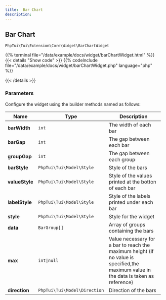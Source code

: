 ```yaml
---
title:  Bar Chart 
description: 
---
```

##  Bar Chart 

`PhpTui\Tui\Extension\Core\Widget\BarChartWidget`


{{% terminal file="/data/example/docs/widget/barChartWidget.html" %}}
{{< details "Show code"  >}}
{{% codeInclude file="/data/example/docs/widget/barChartWidget.php" language="php" %}}

{{< /details >}}
### Parameters

Configure the widget using the builder methods named as follows:

| Name | Type | Description |
| --- | --- | --- |
| **barWidth** | `int` | The width of each bar |
| **barGap** | `int` | The gap between each bar |
| **groupGap** | `int` | The gap between each group |
| **barStyle** | `PhpTui\Tui\Model\Style` | Style of the bars |
| **valueStyle** | `PhpTui\Tui\Model\Style` | Style of the values printed at the botton of each bar |
| **labelStyle** | `PhpTui\Tui\Model\Style` | Style of the labels printed under each bar |
| **style** | `PhpTui\Tui\Model\Style` | Style for the widget |
| **data** | `BarGroup[]` | Array of groups containing the bars |
| **max** | `int\|null` | Value necessary for a bar to reach the maximum height (if no value is specified,the maximum value in the data is taken as reference) |
| **direction** | `PhpTui\Tui\Model\Direction` | Direction of the bars |